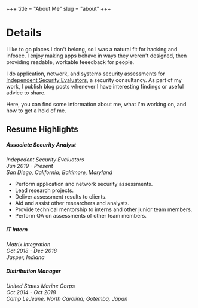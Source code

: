 +++
title = "About Me"
slug = "about"
+++

# Details

I like to go places I don't belong, so I was a natural fit for hacking and infosec. I enjoy making apps behave in ways they weren't designed, then providing readable, workable feeedback for people. 

I do application, network, and systems security assessments for [Independent Security Evaluators](https://ise.io), a security consultancy. As part of my work, I publish blog posts whenever I have interesting findings or useful advice to share. 

Here, you can find some information about me, what I'm working on, and how to get a hold of me. 
## Resume Highlights

##### Associate Security Analyst  
*Indepedent Security Evaluators*  
*Jun 2019 - Present*  
*San Diego, California; Baltimore, Maryland*  

* Perform application and network security assessments.
* Lead research projects.
* Deliver assessment results to clients.
* Aid and assist other researchers and analysts.
* Provide technical mentorship to interns and other junior team members.
* Perform QA on assessments of other team members.

##### IT Intern  
*Matrix Integration*  
*Oct 2018 - Dec 2018*  
*Jasper, Indiana*  


##### Distribution Manager  

*United States Marine Corps*  
*Oct 2014 - Oct 2018*  
*Camp LeJeune, North Carolina; Gotemba, Japan*  




